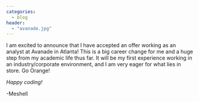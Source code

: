 ```yaml
---
categories:
  - blog
header:
  - "avanade.jpg"
---
```

I am excited to announce that I have accepted an offer working as an analyst at Avanade in Atlanta! This is a big career change for me and a huge step from my academic life thus far. It will be my first experience working in an industry/corporate environment, and I am very eager for what lies in store. Go Orange!

*Happy coding!*

-Meshell
